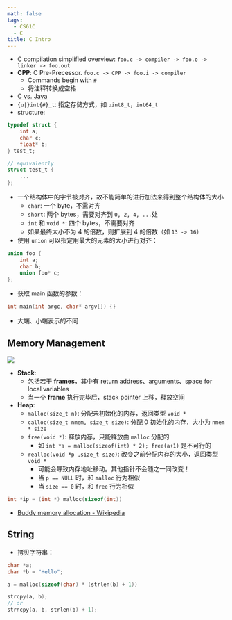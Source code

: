 ```yaml
---
math: false
tags:
  - CS61C
  - C
title: C Intro
---
```


- C compilation simplified overview: `foo.c -> compiler -> foo.o -> linker -> foo.out` 
- **CPP**: C Pre-Precessor. `foo.c -> CPP -> foo.i -> compiler`
    - Commands begin with `#`
    - 将注释转换成空格
- [C vs. Java](https://introcs.cs.princeton.edu/java/faq/c2java.html)
- `{u|}int{#}_t`: 指定存储方式，如 `uint8_t`，`int64_t`
- structure:

```c
typedef struct {
    int a;
    char c;
    float* b;
} test_t;

// equivalently
struct test_t {
    ...
};
```

- 一个结构体中的字节被对齐，故不能简单的进行加法来得到整个结构体的大小
    - `char`: 一个 byte，不需对齐
    - `short`: 两个 bytes，需要对齐到 `0, 2, 4, ...`处
    - `int` 和 `void *`: 四个 bytes，不需要对齐
    - 如果最终大小不为 4 的倍数，则扩展到 4 的倍数（如 `13 -> 16`）
- 使用 `union` 可以指定用最大的元素的大小进行对齐：

```c
union foo {
    int a;
    char b;
    union foo* c;
};
```

- 获取 main 函数的参数：

```c
int main(int argc, char* argv[]) {}
```

- 大端、小端表示的不同

## Memory Management

![](https://cdn.jsdelivr.net/gh/KinnariyaMamaTanha/Images@images/20250122083503028.png)


- **Stack**:
    - 包括若干 **frames**，其中有 return address、arguments、space for local variables
    - 当一个 **frame** 执行完毕后，stack pointer 上移，释放空间
- **Heap**:
    - `malloc(size_t n)`: 分配未初始化的内存，返回类型 `void *`
    - `calloc(size_t nmem, size_t size)`: 分配 0 初始化的内存，大小为 `nmem * size`
    - `free(void *)`: 释放内存，只能释放由 `malloc` 分配的
        - 如 `int *a = malloc(sizeof(int) * 2); free(a+1)` 是不可行的
    - `realloc(void *p ,size_t size)`: 改变之前分配内存的大小，返回类型 `void *`
        - 可能会导致内存地址移动。其他指针不会随之一同改变！
        - 当 `p == NULL` 时，和 `malloc` 行为相似
        - 当 `size == 0` 时，和 `free` 行为相似

```c
int *ip = (int *) malloc(sizeof(int))
```

- [Buddy memory allocation - Wikipedia](https://en.wikipedia.org/wiki/Buddy_memory_allocation)

## String

- 拷贝字符串：

```c
char *a;
char *b = "Hello";

a = malloc(sizeof(char) * (strlen(b) + 1))

strcpy(a, b);
// or
strncpy(a, b, strlen(b) + 1);
```
